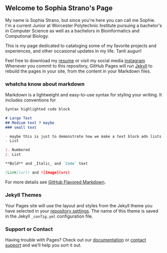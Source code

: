## Welcome to Sophia Strano's Page

My name is Sophia Strano, but since you're here you can call me Sophie. I'm a current Junior at Worcester Polytechnic Institute pursuing a bachelor's in Computer Science as well as a bachelors in Bioinformatics and Computional Biology. 

This is my page dedicated to cataloging some of my favorite projects and experiences, and other occasional updates in my life. Tanti auguri! 

Feel free to download my [resume](https://drive.google.com/file/d/1sVlRORSEMHELC7F14AzlBgDEtV0Yvotr/view?usp=sharing) or visit my social media [instagram](https://www.instagram.com/sophie.strano/)
Whenever you commit to this repository, GitHub Pages will run [Jekyll](https://jekyllrb.com/) to rebuild the pages in your site, from the content in your Markdown files.

### whatcha know about markdown

Markdown is a lightweight and easy-to-use syntax for styling your writing. It includes conventions for

```markdown
Syntax highlighted code block

# Large Text
## Medium text ? maybe 
### small text

- maybe this is just to demonstrate how we make a text block adn lists 
- List

1. Numbered
2. List

**Bold** and _Italic_ and `Code` text

[Link](url) and ![Image](src)
```

For more details see [GitHub Flavored Markdown](https://guides.github.com/features/mastering-markdown/).

### Jekyll Themes

Your Pages site will use the layout and styles from the Jekyll theme you have selected in your [repository settings](https://github.com/sophiastrano/sophiestrano/settings/pages). The name of this theme is saved in the Jekyll `_config.yml` configuration file.

### Support or Contact

Having trouble with Pages? Check out our [documentation](https://docs.github.com/categories/github-pages-basics/) or [contact support](https://support.github.com/contact) and we’ll help you sort it out.
